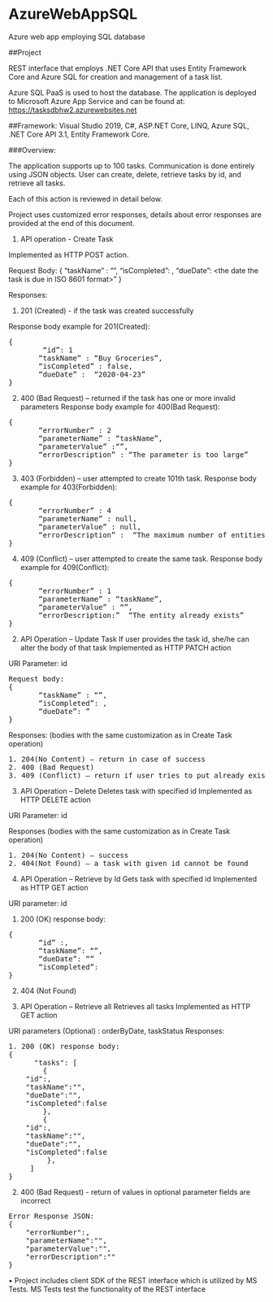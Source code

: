 # AzureWebAppSQL
Azure web app employing SQL database

##Project

REST interface that employs .NET Core API that uses Entity Framework Core and Azure SQL for creation and management of a task list.

Azure SQL PaaS is used to host the database. The application is deployed to Microsoft Azure App Service and can be found at:
https://tasksdbhw2.azurewebsites.net

##Framework:
Visual Studio 2019, C#, ASP.NET Core, LINQ, Azure SQL, .NET Core API 3.1, Entity Framework Core.

###Overview:

The application supports up to 100 tasks. Communication is done entirely using JSON objects.
User can create, delete, retrieve tasks by id, and retrieve all tasks.

Each of this action is reviewed in detail below.

Project uses customized error responses, details about error responses are provided at the end of this document.

1. API operation - Create Task

Implemented as HTTP POST action.

Request Body:
{ 
       “taskName” : “<the task name>”,
       “isCompleted”: <true or false>,
       “dueDate”: <the date the task is due in ISO 8601 format>”
}

Responses:
1. 201 (Created) - if the task was created successfully 

Response body example for 201(Created):
<pre>
{ 
        “id”: 1
       “taskName” : “Buy Groceries”,
       “isCompleted” : false,
       “dueDate” :  “2020-04-23”
}
</pre>

2. 400 (Bad Request) – returned if the task has one or more invalid parameters
Response body example for 400(Bad Request):

<pre>
{ 
       “errorNumber” : 2
       “parameterName” : “taskName”,
       “parameterValue” :“<value provided that cause the error>”,
       “errorDescription” : “The parameter is too large”
}
</pre>

3. 403 (Forbidden) – user attempted to create 101th task.
Response body example for 403(Forbidden):
<pre>
{ 
       “errorNumber” : 4
       “parameterName” : null,
       “parameterValue” : null,
       “errorDescription” :  “The maximum number of entities have been created. No further entities can be created at this time”
}
</pre>
4. 409 (Conflict) – user attempted to create the same task.
Response body example for 409(Conflict):
<pre>
{ 
       “errorNumber” : 1
       “parameterName” : “taskName”,
       “parameterValue” : “<value provided that cause the error>”,
       “errorDescription:”  “The entity already exists”
}
</pre>
2. API Operation – Update Task
If user provides the task id, she/he can alter the body of that task
Implemented as HTTP PATCH action

URI Parameter: id
<pre>
Request body:
{ 
       “taskName” : “<the task name>”,
       “isCompleted”: <true or false>,
       “dueDate”: <the date the task is due in ISO 8601 format>”
}
</pre>
Responses:
(bodies with the same customization as in Create Task operation) 

<pre>
1. 204(No Content) – return in case of success
2. 400 (Bad Request) 
3. 409 (Conflict) – return if user tries to put already existing task using different id.
</pre>
3. API Operation – Delete
Deletes task with specified id 
Implemented as HTTP DELETE action

URI Parameter: id

Responses
(bodies with the same customization as in Create Task operation) 
<pre>
1. 204(No Content) – success
2. 404(Not Found) – a task with given id cannot be found
</pre>
4. API Operation – Retrieve by Id
Gets task with specified id
Implemented as HTTP GET action

URI parameter: id

1. 200 (OK) response body:
<pre>
{
       “id” :<numeric id of the task>,
       “taskName”: “<the task name>”,
       “dueDate”: “<the date the task is due in ISO 8601 format>”
       “isCompleted”: <true or false>
}
</pre>
2. 404 (Not Found)

5. API Operation – Retrieve all
Retrieves all tasks
Implemented as HTTP GET action

URI parameters (Optional) : orderByDate, taskStatus
Responses:
<pre>
1. 200 (OK) response body:
{ 
      "tasks": [
        {
	"id":<numeric id of task 1>,
	"taskName":"<the name of task 1>",
	"dueDate":"<the date the task is due in ISO 8601 format of task 1>",
	"isCompleted":false
        },
        {
	"id":<numeric id of task 2>,
	"taskName":"<the name of task 2>",
	"dueDate":"<the date the task is due in ISO 8601 format of task 2>",
	"isCompleted":false
         },
     ]
}
</pre>
2. 400 (Bad Request) -  return of values in optional parameter fields are incorrect
<pre>
Error Response JSON:
{
	"errorNumber":<error number>,
	"parameterName":"<name of parameter that caused the error>",
	"parameterValue":"<value of parameter that caused the error>",
	"errorDescription":"<Description of the error intended developer consumption>"
}
</pre>

• Project includes client SDK of the REST interface which is utilized by MS Tests. MS Tests test the functionality of the REST interface
